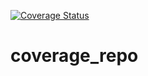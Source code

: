 <a href='https://coveralls.io/github/ghrcdaac/discover-granules-tf-module?branch=master'><img src='https://coveralls.io/repos/github/ghrcdaac/discover-granules-tf-module/badge.svg?branch=master' alt='Coverage Status' /></a>
# coverage_repo

